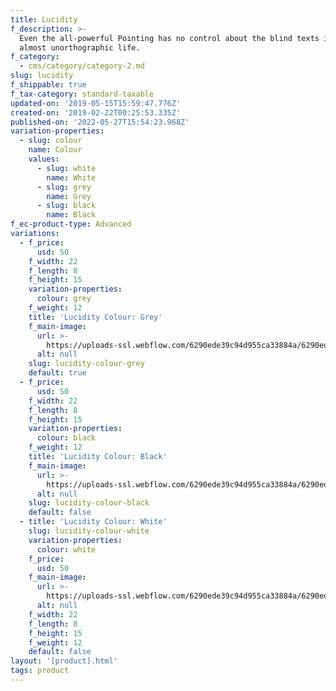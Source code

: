```yaml
---
title: Lucidity
f_description: >-
  Even the all-powerful Pointing has no control about the blind texts it is an
  almost unorthographic life.
f_category:
  - cms/category/category-2.md
slug: lucidity
f_shippable: true
f_tax-category: standard-taxable
updated-on: '2019-05-15T15:59:47.776Z'
created-on: '2019-02-22T00:25:53.335Z'
published-on: '2022-05-27T15:54:23.968Z'
variation-properties:
  - slug: colour
    name: Colour
    values:
      - slug: white
        name: White
      - slug: grey
        name: Grey
      - slug: black
        name: Black
f_ec-product-type: Advanced
variations:
  - f_price:
      usd: 50
    f_width: 22
    f_length: 8
    f_height: 15
    variation-properties:
      colour: grey
    f_weight: 12
    title: 'Lucidity Colour: Grey'
    f_main-image:
      url: >-
        https://uploads-ssl.webflow.com/6290ede39c94d955ca33884a/6290ede39c94d9a9443388c8_store-item-3.jpg
      alt: null
    slug: lucidity-colour-grey
    default: true
  - f_price:
      usd: 50
    f_width: 22
    f_length: 8
    f_height: 15
    variation-properties:
      colour: black
    f_weight: 12
    title: 'Lucidity Colour: Black'
    f_main-image:
      url: >-
        https://uploads-ssl.webflow.com/6290ede39c94d955ca33884a/6290ede39c94d9a9443388c8_store-item-3.jpg
      alt: null
    slug: lucidity-colour-black
    default: false
  - title: 'Lucidity Colour: White'
    slug: lucidity-colour-white
    variation-properties:
      colour: white
    f_price:
      usd: 50
    f_main-image:
      url: >-
        https://uploads-ssl.webflow.com/6290ede39c94d955ca33884a/6290ede39c94d9a9443388c8_store-item-3.jpg
      alt: null
    f_width: 22
    f_length: 8
    f_height: 15
    f_weight: 12
    default: false
layout: '[product].html'
tags: product
---
```



